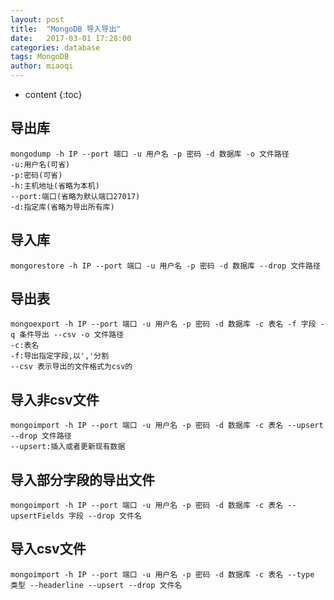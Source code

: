 ```yaml
---
layout: post
title:  "MongoDB 导入导出"
date:   2017-03-01 17:28:00
categories: database
tags: MongoDB
author: miaoqi
---
```


* content
{:toc}

## 导出库

    mongodump -h IP --port 端口 -u 用户名 -p 密码 -d 数据库 -o 文件路径
    -u:用户名(可省)
    -p:密码(可省)
    -h:主机地址(省略为本机)
    --port:端口(省略为默认端口27017)
    -d:指定库(省略为导出所有库)
    
    
## 导入库
    
    mongorestore -h IP --port 端口 -u 用户名 -p 密码 -d 数据库 --drop 文件路径
    
## 导出表

    mongoexport -h IP --port 端口 -u 用户名 -p 密码 -d 数据库 -c 表名 -f 字段 -q 条件导出 --csv -o 文件路径
    -c:表名
    -f:导出指定字段,以','分割
    --csv 表示导出的文件格式为csv的
    
## 导入非csv文件

    mongoimport -h IP --port 端口 -u 用户名 -p 密码 -d 数据库 -c 表名 --upsert --drop 文件路径
    --upsert:插入或者更新现有数据
    
## 导入部分字段的导出文件
    mongoimport -h IP --port 端口 -u 用户名 -p 密码 -d 数据库 -c 表名 --upsertFields 字段 --drop 文件名
    
## 导入csv文件
    mongoimport -h IP --port 端口 -u 用户名 -p 密码 -d 数据库 -c 表名 --type 类型 --headerline --upsert --drop 文件名


    